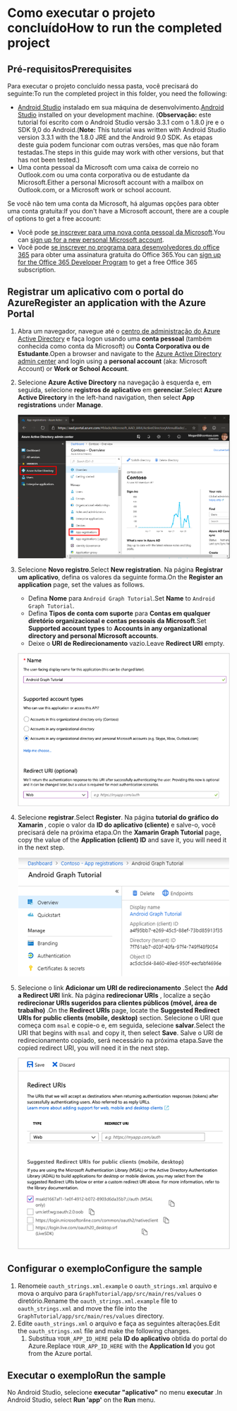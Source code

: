 # <a name="how-to-run-the-completed-project"></a><span data-ttu-id="86974-101">Como executar o projeto concluído</span><span class="sxs-lookup"><span data-stu-id="86974-101">How to run the completed project</span></span>

## <a name="prerequisites"></a><span data-ttu-id="86974-102">Pré-requisitos</span><span class="sxs-lookup"><span data-stu-id="86974-102">Prerequisites</span></span>

<span data-ttu-id="86974-103">Para executar o projeto concluído nessa pasta, você precisará do seguinte:</span><span class="sxs-lookup"><span data-stu-id="86974-103">To run the completed project in this folder, you need the following:</span></span>

- <span data-ttu-id="86974-104">[Android Studio](https://developer.android.com/studio/) instalado em sua máquina de desenvolvimento.</span><span class="sxs-lookup"><span data-stu-id="86974-104">[Android Studio](https://developer.android.com/studio/) installed on your development machine.</span></span> <span data-ttu-id="86974-105">(**Observação:** este tutorial foi escrito com o Android Studio versão 3.3.1 com o 1.8.0 jre e o SDK 9,0 do Android.</span><span class="sxs-lookup"><span data-stu-id="86974-105">(**Note:** This tutorial was written with Android Studio version 3.3.1 with the 1.8.0 JRE and the Android 9.0 SDK.</span></span> <span data-ttu-id="86974-106">As etapas deste guia podem funcionar com outras versões, mas que não foram testadas.</span><span class="sxs-lookup"><span data-stu-id="86974-106">The steps in this guide may work with other versions, but that has not been tested.)</span></span>
- <span data-ttu-id="86974-107">Uma conta pessoal da Microsoft com uma caixa de correio no Outlook.com ou uma conta corporativa ou de estudante da Microsoft.</span><span class="sxs-lookup"><span data-stu-id="86974-107">Either a personal Microsoft account with a mailbox on Outlook.com, or a Microsoft work or school account.</span></span>

<span data-ttu-id="86974-108">Se você não tem uma conta da Microsoft, há algumas opções para obter uma conta gratuita:</span><span class="sxs-lookup"><span data-stu-id="86974-108">If you don't have a Microsoft account, there are a couple of options to get a free account:</span></span>

- <span data-ttu-id="86974-109">Você pode [se inscrever para uma nova conta pessoal da Microsoft](https://signup.live.com/signup?wa=wsignin1.0&rpsnv=12&ct=1454618383&rver=6.4.6456.0&wp=MBI_SSL_SHARED&wreply=https://mail.live.com/default.aspx&id=64855&cbcxt=mai&bk=1454618383&uiflavor=web&uaid=b213a65b4fdc484382b6622b3ecaa547&mkt=E-US&lc=1033&lic=1).</span><span class="sxs-lookup"><span data-stu-id="86974-109">You can [sign up for a new personal Microsoft account](https://signup.live.com/signup?wa=wsignin1.0&rpsnv=12&ct=1454618383&rver=6.4.6456.0&wp=MBI_SSL_SHARED&wreply=https://mail.live.com/default.aspx&id=64855&cbcxt=mai&bk=1454618383&uiflavor=web&uaid=b213a65b4fdc484382b6622b3ecaa547&mkt=E-US&lc=1033&lic=1).</span></span>
- <span data-ttu-id="86974-110">Você pode [se inscrever no programa para desenvolvedores do office 365](https://developer.microsoft.com/office/dev-program) para obter uma assinatura gratuita do Office 365.</span><span class="sxs-lookup"><span data-stu-id="86974-110">You can [sign up for the Office 365 Developer Program](https://developer.microsoft.com/office/dev-program) to get a free Office 365 subscription.</span></span>

## <a name="register-an-application-with-the-azure-portal"></a><span data-ttu-id="86974-111">Registrar um aplicativo com o portal do Azure</span><span class="sxs-lookup"><span data-stu-id="86974-111">Register an application with the Azure Portal</span></span>

1. <span data-ttu-id="86974-112">Abra um navegador, navegue até o [centro de administração do Azure Active Directory](https://aad.portal.azure.com) e faça logon usando uma **conta pessoal** (também conhecida como conta da Microsoft) ou **Conta Corporativa ou de Estudante**.</span><span class="sxs-lookup"><span data-stu-id="86974-112">Open a browser and navigate to the [Azure Active Directory admin center](https://aad.portal.azure.com) and login using a **personal account** (aka: Microsoft Account) or **Work or School Account**.</span></span>

1. <span data-ttu-id="86974-113">Selecione **Azure Active Directory** na navegação à esquerda e, em seguida, selecione **registros de aplicativo** em **gerenciar**.</span><span class="sxs-lookup"><span data-stu-id="86974-113">Select **Azure Active Directory** in the left-hand navigation, then select **App registrations** under **Manage**.</span></span>

    ![<span data-ttu-id="86974-114">Uma captura de tela dos registros de aplicativo</span><span class="sxs-lookup"><span data-stu-id="86974-114">A screenshot of the App registrations</span></span> ](../../tutorial/images/aad-portal-app-registrations.png)

1. <span data-ttu-id="86974-115">Selecione **Novo registro**.</span><span class="sxs-lookup"><span data-stu-id="86974-115">Select **New registration**.</span></span> <span data-ttu-id="86974-116">Na página **Registrar um aplicativo**, defina os valores da seguinte forma.</span><span class="sxs-lookup"><span data-stu-id="86974-116">On the **Register an application** page, set the values as follows.</span></span>

    - <span data-ttu-id="86974-117">Defina **Nome** para `Android Graph Tutorial`.</span><span class="sxs-lookup"><span data-stu-id="86974-117">Set **Name** to `Android Graph Tutorial`.</span></span>
    - <span data-ttu-id="86974-118">Defina **Tipos de conta com suporte** para **Contas em qualquer diretório organizacional e contas pessoais da Microsoft**.</span><span class="sxs-lookup"><span data-stu-id="86974-118">Set **Supported account types** to **Accounts in any organizational directory and personal Microsoft accounts**.</span></span>
    - <span data-ttu-id="86974-119">Deixe o **URI de Redirecionamento** vazio.</span><span class="sxs-lookup"><span data-stu-id="86974-119">Leave **Redirect URI** empty.</span></span>

    ![Uma captura de tela da página registrar um aplicativo](../../tutorial/images/aad-register-an-app.png)

1. <span data-ttu-id="86974-121">Selecione **registrar**.</span><span class="sxs-lookup"><span data-stu-id="86974-121">Select **Register**.</span></span> <span data-ttu-id="86974-122">Na página **tutorial do gráfico do Xamarin** , copie o valor da **ID do aplicativo (cliente)** e salve-o, você precisará dele na próxima etapa.</span><span class="sxs-lookup"><span data-stu-id="86974-122">On the **Xamarin Graph Tutorial** page, copy the value of the **Application (client) ID** and save it, you will need it in the next step.</span></span>

    ![Uma captura de tela da ID do aplicativo do novo registro de aplicativo](../../tutorial/images/aad-application-id.png)

1. <span data-ttu-id="86974-124">Selecione o link **Adicionar um URI de redirecionamento** .</span><span class="sxs-lookup"><span data-stu-id="86974-124">Select the **Add a Redirect URI** link.</span></span> <span data-ttu-id="86974-125">Na página **redirecionar URIs** , localize a seção **redirecionar URIs sugeridos para clientes públicos (móvel, área de trabalho)** .</span><span class="sxs-lookup"><span data-stu-id="86974-125">On the **Redirect URIs** page, locate the **Suggested Redirect URIs for public clients (mobile, desktop)** section.</span></span> <span data-ttu-id="86974-126">Selecione o URI que começa com `msal` e copie-o e, em seguida, selecione **salvar**.</span><span class="sxs-lookup"><span data-stu-id="86974-126">Select the URI that begins with `msal` and copy it, then select **Save**.</span></span> <span data-ttu-id="86974-127">Salve o URI de redirecionamento copiado, será necessário na próxima etapa.</span><span class="sxs-lookup"><span data-stu-id="86974-127">Save the copied redirect URI, you will need it in the next step.</span></span>

    ![Captura de tela da página URIs de redirecionamento](../../tutorial/images/aad-redirect-uris.png)

## <a name="configure-the-sample"></a><span data-ttu-id="86974-129">Configurar o exemplo</span><span class="sxs-lookup"><span data-stu-id="86974-129">Configure the sample</span></span>

1. <span data-ttu-id="86974-130">Renomeie `oauth_strings.xml.example` o `oauth_strings.xml` arquivo e mova o arquivo para `GraphTutorial/app/src/main/res/values` o diretório.</span><span class="sxs-lookup"><span data-stu-id="86974-130">Rename the `oauth_strings.xml.example` file to `oauth_strings.xml` and move the file into the `GraphTutorial/app/src/main/res/values` directory.</span></span>
1. <span data-ttu-id="86974-131">Edite `oauth_strings.xml` o arquivo e faça as seguintes alterações.</span><span class="sxs-lookup"><span data-stu-id="86974-131">Edit the `oauth_strings.xml` file and make the following changes.</span></span>
    1. <span data-ttu-id="86974-132">Substitua `YOUR_APP_ID_HERE` pela **ID do aplicativo** obtida do portal do Azure.</span><span class="sxs-lookup"><span data-stu-id="86974-132">Replace `YOUR_APP_ID_HERE` with the **Application Id** you got from the Azure portal.</span></span>

## <a name="run-the-sample"></a><span data-ttu-id="86974-133">Executar o exemplo</span><span class="sxs-lookup"><span data-stu-id="86974-133">Run the sample</span></span>

<span data-ttu-id="86974-134">No Android Studio, selecione **executar "aplicativo"** no menu **executar** .</span><span class="sxs-lookup"><span data-stu-id="86974-134">In Android Studio, select **Run 'app'** on the **Run** menu.</span></span>
